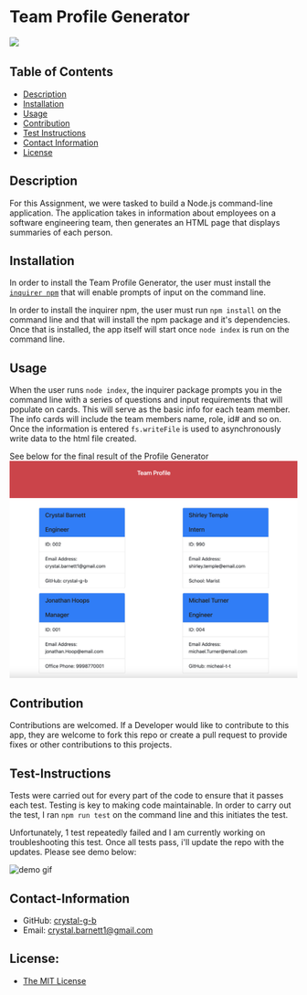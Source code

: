 # Team Profile Generator

  <a href="https://img.shields.io/badge/License-MIT-brightgreen"><img src="https://img.shields.io/badge/License-MIT-brightgreen"></a>

  ## Table of Contents
  * [Description](#description)
  * [Installation](#installation)
  * [Usage](#usage)
  * [Contribution](#contribution)
  * [Test Instructions](#test-instructions)
  * [Contact Information](#contact-information)
  * [License](#license)
  
  
  ## Description
  
  For this Assignment, we were tasked to build a Node.js command-line application. The application takes in information about employees on a software engineering team, then generates an HTML page that displays summaries of each person.
  
  ## Installation
  
  In order to install the Team Profile Generator, the user must install the [`inquirer npm`](https://www.npmjs.com/package/inquirer) that will enable prompts of input on the command line. 
  
  In order to install the inquirer npm, the user must run `npm install` on the command line and that will install the npm package and it's dependencies. Once that is installed, the app itself will start once `node index` is run on the command line.
  
  ## Usage
  
  When the user runs `node index`, the inquirer package prompts you in the command line with a series of questions and input requirements that will populate on cards. This will serve as the basic info for each team member. The info cards will include the team members name, role, id# and so on. Once the information is entered `fs.writeFile` is used to asynchronously write data to the html file created.

  See below for the final result of the Profile Generator
  ![Final HTML](/ASSETS/finishedpage.png)
  
  ## Contribution
  
  Contributions are welcomed. If a Developer would like to contribute to this app, they are welcome to fork this repo or create a pull request to provide fixes or other contributions to this projects.
  
  ## Test-Instructions
  
  Tests were carried out for every part of the code to ensure that it passes each test. Testing is key to making code maintainable. In order to carry out the test, I ran `npm run test` on the command line and this initiates the test.
  
  Unfortunately, 1 test repeatedly failed and I am currently working on troubleshooting this test. Once all tests pass, i'll update the repo with the updates. Please see demo below:

  ![demo gif](/ASSETS/test.gif)
  
  ## Contact-Information
  * GitHub: [crystal-g-b](https://github.com/crystal-g-b)
  * Email: crystal.barnett1@gmail.com
  ## License: 
  * [The MIT License](https://opensource.org/licenses/MIT)